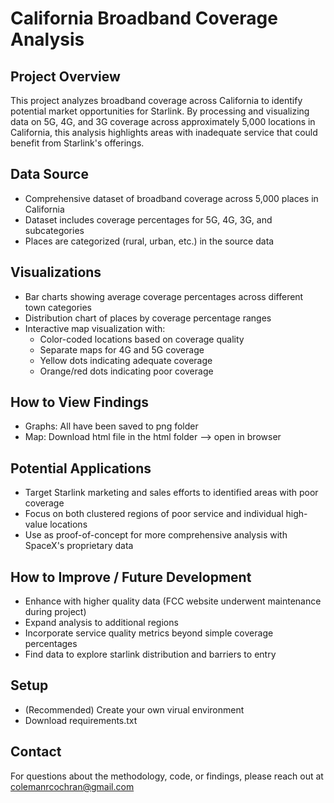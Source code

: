 # California Broadband Coverage Analysis

## Project Overview
This project analyzes broadband coverage across California to identify potential market opportunities for Starlink. By processing and visualizing data on 5G, 4G, and 3G coverage across approximately 5,000 locations in California, this analysis highlights areas with inadequate service that could benefit from Starlink's offerings.

## Data Source
- Comprehensive dataset of broadband coverage across 5,000 places in California
- Dataset includes coverage percentages for 5G, 4G, 3G, and subcategories
- Places are categorized (rural, urban, etc.) in the source data

## Visualizations
- Bar charts showing average coverage percentages across different town categories
- Distribution chart of places by coverage percentage ranges
- Interactive map visualization with:
  - Color-coded locations based on coverage quality
  - Separate maps for 4G and 5G coverage
  - Yellow dots indicating adequate coverage
  - Orange/red dots indicating poor coverage

## How to View Findings
- Graphs: All have been saved to png folder
- Map: Download html file in the html folder --> open in browser

## Potential Applications
- Target Starlink marketing and sales efforts to identified areas with poor coverage
- Focus on both clustered regions of poor service and individual high-value locations
- Use as proof-of-concept for more comprehensive analysis with SpaceX's proprietary data

## How to Improve / Future Development
- Enhance with higher quality data (FCC website underwent maintenance during project)
- Expand analysis to additional regions
- Incorporate service quality metrics beyond simple coverage percentages
- Find data to explore starlink distribution and barriers to entry

## Setup
- (Recommended) Create your own virual environment
- Download requirements.txt

## Contact
For questions about the methodology, code, or findings, please reach out at colemanrcochran@gmail.com